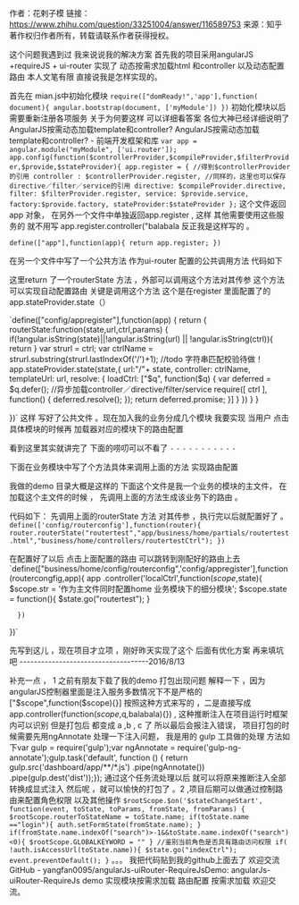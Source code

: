  作者：花剌子模
 链接：https://www.zhihu.com/question/33251004/answer/116589753
 来源：知乎
 著作权归作者所有，转载请联系作者获得授权。

 这个问题我遇到过 我来说说我的解决方案
 首先我的项目采用angularJS +requireJS + ui-router
 实现了 动态按需求加载html 和controller 以及动态配置路由
 本人文笔有限 直接说我是怎样实现的。

  首先在 mian.js中初始化模块
 `require(["domReady!",'app'],function( document){
  angular.bootstrap(document, ['myModule'])
 })`
 初始化模块以后 需要重新注册各项服务 关于为何要这样 可以详细看答案 各位大神已经详细说明了
 AngularJS按需动态加载template和controller? 
AngularJS按需动态加载template和controller? - 前端开发框架和库
`var app = angular.module("myModule", ['ui.router']);
app.config(function($controllerProvider,$compileProvider,$filterProvider,$provide,$stateProvider){
app.register = {
//得到$controllerProvider的引用
      controller : $controllerProvider.register,
//同样的，这里也可以保存directive／filter／service的引用
      directive: $compileProvider.directive,
filter: $filterProvider.register,
service: $provide.service,
factory:$provide.factory,
stateProvider:$stateProvider
   };`
这个文件返回 app 对象， 在另外一个文件中单独返回app.register , 这样 其他需要使用这些服务的 就不用写 app.register.controller("balabala 反正我是这样写的 。

`define(["app"],function(app){
    return app.register;
}) `


在另一个文件中写了一个公共方法 作为ui-router 配置的公共调用方法
代码如下

这里return 了一个routerState 方法 ，外部可以调用这个方法对其传参 这个方法可以实现自动配置路由
关键是调用这个方法 这个是在register 里面配置了的app.stateProvider.state（）

`define(["config/appregister"],function(app) {
return {
routerState:function(state,url,ctrl,params) {
if(!angular.isString(state)||!angular.isString(url) || !angular.isString(ctrl)){
return
            }
var strurl = ctrl;
var ctrlName = strurl.substring(strurl.lastIndexOf('/')+1);
//todo  字符串匹配校验待做！
            app.stateProvider.state(state,{
url:"/"+ state,
controller: ctrlName,
templateUrl: url,
resolve: {
loadCtrl: ["$q", function($q) {
var deferred = $q.defer();
//异步加载controller／directive/filter/service
                            require([
                               ctrl
                            ], function() { deferred.resolve(); });
return deferred.promise;
                        }]
                    }
                })
            }
        }


})`
这样 写好了公共文件 。现在加入我的业务分成几个模块 
我要实现 当用户 点击具体模块的时候再 加载器对应的模块下的路由配置


看到这里其实就讲完了 下面的唠叨可以不看了 `-` `-` `-` `-` `-` `-` `-` `-` `-` `-` `-`

下面在业务模块中写了个方法具体来调用上面的方法 实现路由配置




我做的demo 目录大概是这样的
下面这个文件是我一个业务的模块的主文件， 在加载这个主文件的时候 ， 先调用上面的方法生成该业务下的路由 。


代码如下：
先调用上面的routerState 方法 对其传参 ，执行完以后就配置好了 。
`define(['config/routerconfig'],function(router){
     router.routerState("routertest","app/business/home/partials/routertest.html","business/home/controllers/routertestCtrl");
})`

在配置好了以后 点击上面配置的路由 可以跳转到刚配好的路由上去 
`define(["business/home/config/routerconfig",'config/appregister'],function(routercongfig,app){
   app
      .controller('localCtrl',function($scope,$state){
         $scope.str = '作为主文件同时配置home 业务模块下的细分模块';
         $scope.state = function(){
            $state.go("routertest");
         }

      })

})`


先写到这儿 ，现在项目才立项 ，刚好昨天实现了这个 后面有优化方案 再来填坑吧 
------------------------------------2016/8/13



补充一点 ，  1   之前有朋友下载了我的demo 打包出现问题 解释一下 ，因为angularJS控制器里面是注入服务多数情况下不是严格的 ["$scope",function($scope){}] 按照这种方式来写的 ，二是直接写成 app.controller(function($scope,$q,balabala){}) , 这种推断注入在项目运行时框架内可以识别 但是打包后 都变成 a ,b , c 了 所以最后会报注入错误， 项目打包的时候需要先用ngAnnotate  处理一下注入问题， 我是用的 gulp 工具做的处理  方法如下var gulp = require('gulp');var ngAnnotate = require('gulp-ng-annotate');gulp.task('default', function () {    return gulp.src('dashboard/app/**/*.js')        .pipe(ngAnnotate())        .pipe(gulp.dest('dist'));}); 通过这个任务流处理以后 就可以将原来推断注入全部转换成显式注入 然后呢  ，就可以愉快的打包了 。2 ,项目后期可以做通过控制路由来配置角色权限 以及其他操作 `$rootScope.$on('$stateChangeStart', function(event, toState, toParams, fromState, fromParams) {
    $rootScope.routerToStateName = toState.name;
if(toState.name =="login"){
        auth.setFormState(fromState.name);
    }
if(fromState.name.indexOf("search")>-1&&toState.name.indexOf("search")<0){
        $rootScope.GLOBALKEYWORD = ""
    }
//鉴别当前角色是否具有路由访问权限
    if( !auth.isAccessUrl(toState.name)){
        $state.go("indexCtrl");
        event.preventDefault();
    }`
。。。
我把代码贴到我的github上面去了 欢迎交流GitHub - yangfan0095/angularJs-uiRouter-RequireJsDemo: angularJs-uiRouter-RequireJs  demo  实现模块按需求加载  路由配置 按需求加载 欢迎交流。
